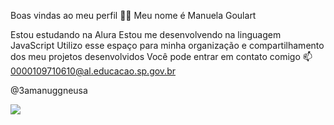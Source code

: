 Boas vindas ao meu perfil 💙💙
Meu nome é Manuela Goulart

Estou estudando na Alura
Estou me desenvolvendo na linguagem JavaScript
Utilizo esse espaço para minha organização e compartilhamento dos meu projetos desenvolvidos
Você pode entrar em contato comigo 📫
0000109710610@al.educacao.sp.gov.br

@3amanuggneusa

![](https://www.tenhomaisdiscosqueamigos.com/wp-content/uploads/2019/10/Hora-da-Aventura-Adventure-Time.jpg)


